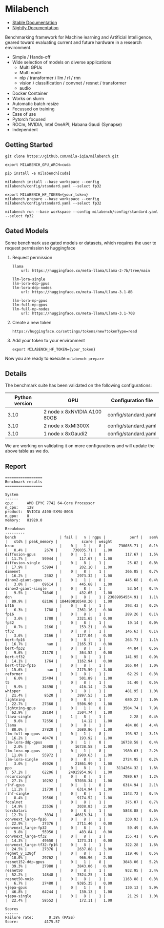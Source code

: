 
# Milabench

* [Stable Documentation](https://milabench.readthedocs.io/en/stable/)
* [Nightly Documentation](https://mila-iqia.github.io/milabench/)

Benchmarking framework for Machine learning and Artificial Intelligence, geared toward
evaluating current and future hardware in a research environment.

* Simple / Hands-off
* Wide selection of models on diverse applications
  * Multi GPUs
  * Multi node
  * nlp / transformer / llm / rl / rnn
  * vision / classification / convnet / resnet / transformer
  * audio
* Docker Container
* Works on slurm
* Automatic batch resize
* Focussed on training
* Ease of use
* Pytorch focused
* ROCm, NVIDIA, Intel OneAPI, Habana Gaudi (Synapse)
* Independent 

## Getting Started

  
    git clone https://github.com/mila-iqia/milabench.git

    export MILABENCH_GPU_ARCH=cuda

    pip install -e milabench[cuda]

    milabench install --base workspace --config milabench/config/standard.yaml --select fp32

    export MILABENCH_HF_TOKEN={your_token}
    milabench prepare --base workspace --config milabench/config/standard.yaml --select fp32
    
    milabench run --base workspace --config milabench/config/standard.yaml --select fp32


## Gated Models

Some benchmark use gated models or datasets, which requires the user to request permission to huggingface

1. Request permission

       llama
           url: https://huggingface.co/meta-llama/Llama-2-7b/tree/main
       
       llm-lora-single
       llm-lora-ddp-gpus
       llm-lora-ddp-nodes
           url: https://huggingface.co/meta-llama/Llama-3.1-8B
       
       llm-lora-mp-gpus
       llm-full-mp-gpus
       llm-full-mp-nodes
           url: https://huggingface.co/meta-llama/Llama-3.1-70B

3. Create a new token
   
       https://huggingface.co/settings/tokens/new?tokenType=read
    
4. Add your token to your environment

       export MILABENCH_HF_TOKEN={your_token}

Now you are ready to execute `milabench prepare`

## Details

The benchmark suite has been validated on the following configurations:

| Python version |          GPU                   |   Configuration file |
|       -        |        -                       |           -          |
| 3.10           | 2 node x 8xNVIDIA A100 80GB    | config/standard.yaml |
| 3.10           | 2 node x 8xMI300X              | config/standard.yaml |
| 3.10           | 1 node x 8xGaudi2              | config/standard.yaml |

We are working on validating it on more configurations and will update the above table as we do.

## Report
  
    =================
    Benchmark results
    =================
  
    System
    ------
    cpu:      AMD EPYC 7742 64-Core Processor
    n_cpu:    128
    product:  NVIDIA A100-SXM4-80GB
    n_gpu:    8
    memory:   81920.0
  
    Breakdown
    ---------
    bench                    | fail |   n | ngpu |           perf |   sem% |   std% | peak_memory |           score | weight
    brax                     |    0 |   1 |    8 |      730035.71 |   0.1% |   0.4% |        2670 |       730035.71 |   1.00
    diffusion-gpus           |    0 |   1 |    8 |         117.67 |   1.5% |  11.7% |       59944 |          117.67 |   1.00
    diffusion-single         |    0 |   8 |    1 |          25.02 |   0.8% |  17.9% |       53994 |          202.10 |   1.00
    dimenet                  |    0 |   8 |    1 |         366.85 |   0.7% |  16.2% |        2302 |         2973.32 |   1.00
    dinov2-giant-gpus        |    0 |   1 |    8 |         445.68 |   0.4% |   3.0% |       69614 |          445.68 |   1.00
    dinov2-giant-single      |    0 |   8 |    1 |          53.54 |   0.4% |   9.5% |       74646 |          432.65 |   1.00
    dqn                      |    0 |   8 |    1 | 23089954554.91 |   1.1% |  89.9% |       62106 | 184480810548.20 |   1.00
    bf16                     |    0 |   8 |    1 |         293.43 |   0.2% |   6.3% |        1788 |         2361.16 |   0.00
    fp16                     |    0 |   8 |    1 |         289.26 |   0.1% |   3.6% |        1788 |         2321.65 |   0.00
    fp32                     |    0 |   8 |    1 |          19.14 |   0.0% |   0.7% |        2166 |          153.21 |   0.00
    tf32                     |    0 |   8 |    1 |         146.63 |   0.1% |   3.6% |        2166 |         1177.04 |   0.00
    bert-fp16                |    0 |   8 |    1 |         263.73 |   1.1% |  16.7% |         nan |         2165.37 |   0.00
    bert-fp32                |    0 |   8 |    1 |          44.84 |   0.6% |   9.6% |       21170 |          364.52 |   0.00
    bert-tf32                |    0 |   8 |    1 |         141.95 |   0.9% |  14.1% |        1764 |         1162.94 |   0.00
    bert-tf32-fp16           |    0 |   8 |    1 |         265.04 |   1.0% |  15.6% |         nan |         2175.59 |   3.00
    reformer                 |    0 |   8 |    1 |          62.29 |   0.3% |   6.0% |       25404 |          501.89 |   1.00
    t5                       |    0 |   8 |    1 |          51.40 |   0.5% |   9.9% |       34390 |          416.14 |   2.00
    whisper                  |    0 |   8 |    1 |         481.95 |   1.0% |  21.4% |        8520 |         3897.53 |   1.00
    lightning                |    0 |   8 |    1 |         680.22 |   1.0% |  22.7% |       27360 |         5506.90 |   1.00
    lightning-gpus           |    0 |   1 |    8 |        3504.74 |   7.9% |  62.9% |       28184 |         3504.74 |   1.00
    llava-single             |    1 |   8 |    1 |           2.28 |   0.4% |   9.6% |       72556 |           14.12 |   1.00
    llama                    |    0 |   8 |    1 |         484.86 |   4.4% |  80.0% |       27820 |         3680.86 |   1.00
    llm-full-mp-gpus         |    0 |   1 |    8 |         193.92 |   3.1% |  16.2% |       48470 |          193.92 |   1.00
    llm-lora-ddp-gpus        |    0 |   1 |    8 |       16738.58 |   0.4% |   2.0% |       36988 |        16738.58 |   1.00
    llm-lora-mp-gpus         |    0 |   1 |    8 |        1980.63 |   2.2% |  11.8% |       55972 |         1980.63 |   1.00
    llm-lora-single          |    0 |   8 |    1 |        2724.95 |   0.2% |   3.0% |       49926 |        21861.99 |   1.00
    ppo                      |    0 |   8 |    1 |     3114264.32 |   1.6% |  57.2% |       62206 |     24915954.98 |   1.00
    recursiongfn             |    0 |   8 |    1 |        7080.67 |   1.2% |  27.1% |       10292 |        57038.34 |   1.00
    rlhf-gpus                |    0 |   1 |    8 |        6314.94 |   2.1% |  11.2% |       21730 |         6314.94 |   1.00
    rlhf-single              |    0 |   8 |    1 |        1143.72 |   0.4% |   8.4% |       19566 |         9174.52 |   1.00
    focalnet                 |    0 |   8 |    1 |         375.07 |   0.7% |  14.9% |       23536 |         3038.83 |   2.00
    torchatari               |    0 |   8 |    1 |        5848.88 |   0.6% |  12.7% |        3834 |        46613.34 |   1.00
    convnext_large-fp16      |    0 |   8 |    1 |         330.93 |   1.5% |  22.9% |       27376 |         2711.46 |   0.00
    convnext_large-fp32      |    0 |   8 |    1 |          59.49 |   0.6% |   9.8% |       55950 |          483.84 |   0.00
    convnext_large-tf32      |    0 |   8 |    1 |         155.41 |   0.9% |  14.3% |       49650 |         1273.31 |   0.00
    convnext_large-tf32-fp16 |    0 |   8 |    1 |         322.28 |   1.6% |  24.5% |       27376 |         2637.88 |   3.00
    regnet_y_128gf           |    0 |   8 |    1 |         119.46 |   0.5% |  10.0% |       29762 |          966.96 |   2.00
    resnet152-ddp-gpus       |    0 |   1 |    8 |        3843.06 |   5.2% |  39.3% |       27980 |         3843.06 |   0.00
    resnet50                 |    0 |   8 |    1 |         932.95 |   2.4% |  52.2% |       14848 |         7524.25 |   1.00
    resnet50-noio            |    0 |   8 |    1 |        1163.88 |   0.3% |   6.7% |       27480 |         9385.35 |   0.00
    vjepa-gpus               |    0 |   1 |    8 |         130.13 |   5.9% |  46.8% |       64244 |          130.13 |   1.00
    vjepa-single             |    0 |   8 |    1 |          21.29 |   1.0% |  22.4% |       58552 |          172.11 |   1.00
  
    Scores
    ------
    Failure rate:       0.38% (PASS)
    Score:            4175.57


